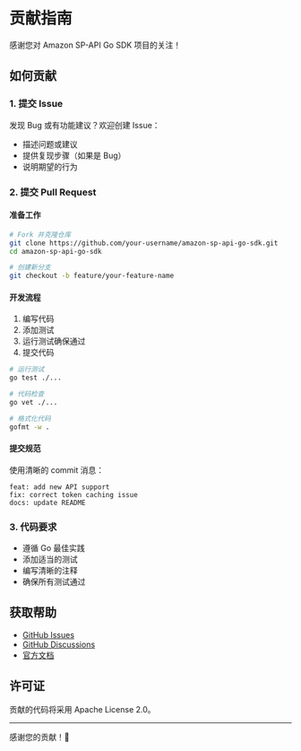 # 贡献指南

感谢您对 Amazon SP-API Go SDK 项目的关注！

## 如何贡献

### 1. 提交 Issue

发现 Bug 或有功能建议？欢迎创建 Issue：
- 描述问题或建议
- 提供复现步骤（如果是 Bug）
- 说明期望的行为

### 2. 提交 Pull Request

#### 准备工作

```bash
# Fork 并克隆仓库
git clone https://github.com/your-username/amazon-sp-api-go-sdk.git
cd amazon-sp-api-go-sdk

# 创建新分支
git checkout -b feature/your-feature-name
```

#### 开发流程

1. 编写代码
2. 添加测试
3. 运行测试确保通过
4. 提交代码

```bash
# 运行测试
go test ./...

# 代码检查
go vet ./...

# 格式化代码
gofmt -w .
```

#### 提交规范

使用清晰的 commit 消息：

```
feat: add new API support
fix: correct token caching issue
docs: update README
```

### 3. 代码要求

- 遵循 Go 最佳实践
- 添加适当的测试
- 编写清晰的注释
- 确保所有测试通过

## 获取帮助

- [GitHub Issues](https://github.com/vanling1111/amazon-sp-api-go-sdk/issues)
- [GitHub Discussions](https://github.com/vanling1111/amazon-sp-api-go-sdk/discussions)
- [官方文档](https://developer-docs.amazon.com/sp-api/docs/)

## 许可证

贡献的代码将采用 Apache License 2.0。

---

感谢您的贡献！🎉
